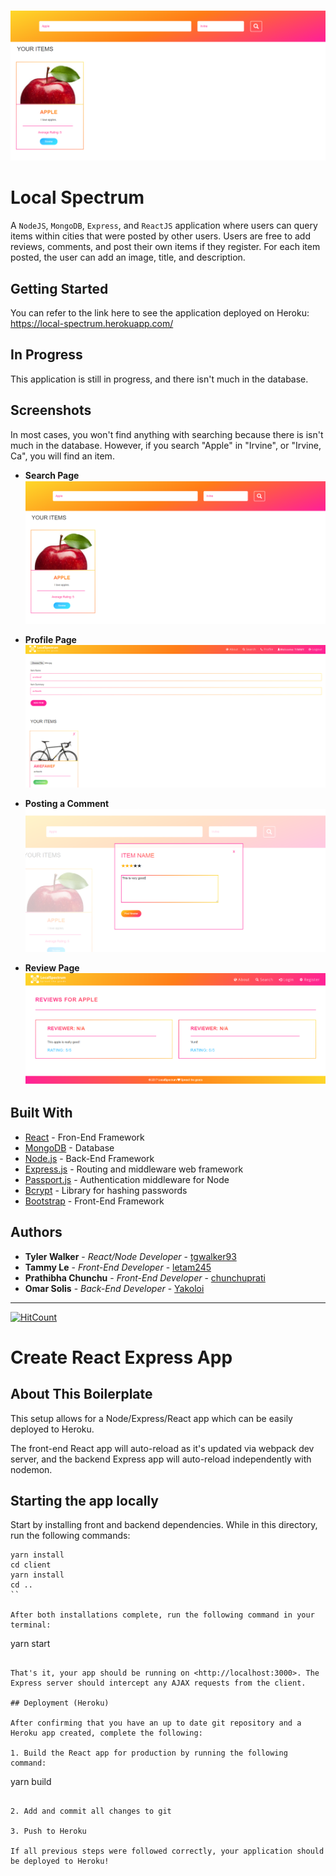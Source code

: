 [![/images/Search.PNG](/images/Search.PNG)](/images/Search.PNG)

# Local Spectrum

A `NodeJS`, `MongoDB`, `Express`, and `ReactJS` application where users can query items within cities that were posted by other users. Users are free to add reviews, comments, and post their own items if they register. For each item posted, the user can add an image, title, and description. 

## Getting Started

You can refer to the link here to see the application deployed on Heroku: https://local-spectrum.herokuapp.com/


## In Progress

This application is still in progress, and there isn't much in the database. 

## Screenshots

In most cases, you won't find anything with searching because there is isn't much in the database. However, if you search "Apple" in "Irvine", or "Irvine, Ca", you will find an item. 

* **Search Page**
[![/images/Search.PNG](/images/Search.PNG)](/images/Search.PNG)


* **Profile Page**
[![/images/ProfilePage.PNG](/images/ProfilePage.PNG)](/images/ProfilePage.PNG)

* **Posting a Comment**
[![/images/postingComment.PNG](/images/postingComment.PNG)](/images/postingComment.PNG)

* **Review Page**
[![/images/ReviewPage.PNG](/images/ReviewPage.PNG)](/images/ReviewPage.PNG)













## Built With

* [React](https://reactjs.org/docs/) - Fron-End Framework
* [MongoDB](https://www.mongodb.com/) - Database
* [Node.js](https://nodejs.org/en/docs/) - Back-End Framework
* [Express.js](https://expressjs.com/) - Routing and middleware web framework
* [Passport.js](http://www.passportjs.org/docs) - Authentication middleware for Node
* [Bcrypt](https://www.npmjs.com/package/bcrypt) - Library for hashing passwords
* [Bootstrap](https://getbootstrap.com/docs/3.3/getting-started/) - Front-End Framework


## Authors

* **Tyler Walker** - *React/Node Developer* - [tgwalker93](https://github.com/tgwalker93)
* **Tammy Le** - *Front-End Developer* - [letam245](https://github.com/letam245)
* **Prathibha Chunchu** - *Front-End Developer* - [chunchuprati](https://github.com/chunchuprati)
* **Omar Solis** - *Back-End Developer* - [Yakoloi](https://github.com/Yakoloi)


---


[![HitCount](http://hits.dwyl.io/tgwalker93/StockLeague.svg)](http://hits.dwyl.io/tgwalker93/StockLeague)

# Create React Express App

## About This Boilerplate

This setup allows for a Node/Express/React app which can be easily deployed to Heroku.

The front-end React app will auto-reload as it's updated via webpack dev server, and the backend Express app will auto-reload independently with nodemon.

## Starting the app locally

Start by installing front and backend dependencies. While in this directory, run the following commands:

```
yarn install
cd client
yarn install
cd ..
``

After both installations complete, run the following command in your terminal:

```
yarn start
```

That's it, your app should be running on <http://localhost:3000>. The Express server should intercept any AJAX requests from the client.

## Deployment (Heroku)

After confirming that you have an up to date git repository and a Heroku app created, complete the following:

1. Build the React app for production by running the following command:

```
yarn build
```

2. Add and commit all changes to git

3. Push to Heroku

If all previous steps were followed correctly, your application should be deployed to Heroku!
